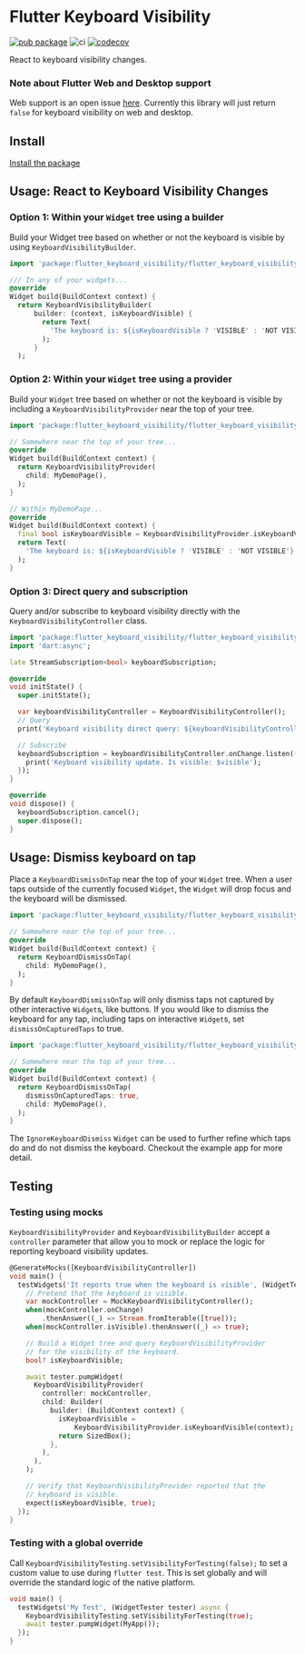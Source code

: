 # Flutter Keyboard Visibility
[![pub package](https://img.shields.io/pub/v/flutter_keyboard_visibility.svg?label=flutter_keyboard_visibility&color=blue)](https://pub.dev/packages/flutter_keyboard_visibility)
![ci](https://github.com/MisterJimson/flutter_keyboard_visibility/actions/workflows/test.yml/badge.svg?branch=master)
[![codecov](https://codecov.io/gh/MisterJimson/flutter_keyboard_visibility/branch/master/graph/badge.svg)](https://codecov.io/gh/MisterJimson/flutter_keyboard_visibility)

React to keyboard visibility changes.

### Note about Flutter Web and Desktop support

Web support is an open issue [here](https://github.com/MisterJimson/flutter_keyboard_visibility/issues/10). Currently this library will just return `false` for keyboard visibility on web and desktop.

## Install
[Install the package](https://pub.dev/packages/flutter_keyboard_visibility/install)
## Usage: React to Keyboard Visibility Changes
### Option 1: Within your `Widget` tree using a builder
Build your Widget tree based on whether or not the keyboard is visible by using `KeyboardVisibilityBuilder`.
```dart
import 'package:flutter_keyboard_visibility/flutter_keyboard_visibility.dart';

/// In any of your widgets...
@override
Widget build(BuildContext context) {
  return KeyboardVisibilityBuilder(
      builder: (context, isKeyboardVisible) {
        return Text(
          'The keyboard is: ${isKeyboardVisible ? 'VISIBLE' : 'NOT VISIBLE'}',
        );
      }
  );
```
### Option 2: Within your `Widget` tree using a provider
Build your `Widget` tree based on whether or not the keyboard is
visible by including a `KeyboardVisibilityProvider` near the top
of your tree.
```dart
import 'package:flutter_keyboard_visibility/flutter_keyboard_visibility.dart';

// Somewhere near the top of your tree...
@override
Widget build(BuildContext context) {
  return KeyboardVisibilityProvider(
    child: MyDemoPage(),
  );
}

// Within MyDemoPage...
@override
Widget build(BuildContext context) {
  final bool isKeyboardVisible = KeyboardVisibilityProvider.isKeyboardVisible(context);
  return Text(
    'The keyboard is: ${isKeyboardVisible ? 'VISIBLE' : 'NOT VISIBLE'}',
  );
}
```

### Option 3: Direct query and subscription

Query and/or subscribe to keyboard visibility directly with the
`KeyboardVisibilityController` class.

```dart
import 'package:flutter_keyboard_visibility/flutter_keyboard_visibility.dart';
import 'dart:async';

late StreamSubscription<bool> keyboardSubscription;

@override
void initState() {
  super.initState();

  var keyboardVisibilityController = KeyboardVisibilityController();
  // Query
  print('Keyboard visibility direct query: ${keyboardVisibilityController.isVisible}');

  // Subscribe
  keyboardSubscription = keyboardVisibilityController.onChange.listen((bool visible) {
    print('Keyboard visibility update. Is visible: $visible');
  });
}

@override
void dispose() {
  keyboardSubscription.cancel();
  super.dispose();
}
```
## Usage: Dismiss keyboard on tap
Place a `KeyboardDismissOnTap` near the top of your `Widget` tree. When a user taps outside of the currently focused `Widget`, the `Widget` will drop focus and the keyboard will be dismissed.
```dart
import 'package:flutter_keyboard_visibility/flutter_keyboard_visibility.dart';

// Somewhere near the top of your tree...
@override
Widget build(BuildContext context) {
  return KeyboardDismissOnTap(
    child: MyDemoPage(),
  );
}
```
By default `KeyboardDismissOnTap` will only dismiss taps not captured by other interactive `Widget`s, like buttons. If you would like to dismiss the keyboard for any tap, including taps on interactive `Widget`s, set `dismissOnCapturedTaps` to true.
```dart
import 'package:flutter_keyboard_visibility/flutter_keyboard_visibility.dart';

// Somewhere near the top of your tree...
@override
Widget build(BuildContext context) {
  return KeyboardDismissOnTap(
    dismissOnCapturedTaps: true,
    child: MyDemoPage(),
  );
}
```
The `IgnoreKeyboardDismiss` `Widget` can be used to further refine which taps do and do not dismiss the keyboard. Checkout the example app for more detail.
## Testing
### Testing using mocks
`KeyboardVisibilityProvider` and `KeyboardVisibilityBuilder` accept a `controller` parameter that allow you to mock or replace the logic for reporting keyboard visibility updates.
```dart
@GenerateMocks([KeyboardVisibilityController])
void main() {
  testWidgets('It reports true when the keyboard is visible', (WidgetTester tester) async {
    // Pretend that the keyboard is visible.
    var mockController = MockKeyboardVisibilityController();
    when(mockController.onChange)
        .thenAnswer((_) => Stream.fromIterable([true]));
    when(mockController.isVisible).thenAnswer((_) => true);

    // Build a Widget tree and query KeyboardVisibilityProvider
    // for the visibility of the keyboard.
    bool? isKeyboardVisible;

    await tester.pumpWidget(
      KeyboardVisibilityProvider(
        controller: mockController,
        child: Builder(
          builder: (BuildContext context) {
            isKeyboardVisible =
                KeyboardVisibilityProvider.isKeyboardVisible(context);
            return SizedBox();
          },
        ),
      ),
    );

    // Verify that KeyboardVisibilityProvider reported that the
    // keyboard is visible.
    expect(isKeyboardVisible, true);
  });
}
```
### Testing with a global override 
Call `KeyboardVisibilityTesting.setVisibilityForTesting(false);` to set a custom value to use during `flutter test`. This is set globally and will override the standard logic of the native platform.
```dart
void main() {
  testWidgets('My Test', (WidgetTester tester) async {
    KeyboardVisibilityTesting.setVisibilityForTesting(true);
    await tester.pumpWidget(MyApp());
  });
}
```
